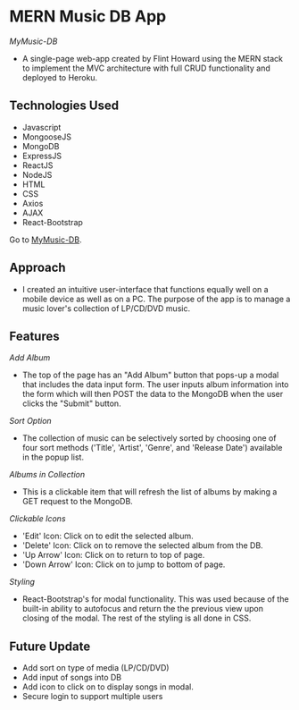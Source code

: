 # MERN Music DB App

*MyMusic-DB*
- A single-page web-app created by Flint Howard using the MERN stack to implement the MVC architecture with full CRUD functionality and deployed to Heroku.

## Technologies Used
- Javascript
- MongooseJS
- MongoDB
- ExpressJS
- ReactJS
- NodeJS
- HTML
- CSS
- Axios
- AJAX
- React-Bootstrap

Go to [MyMusic-DB](https://mymusic-db.herokuapp.com/).

## Approach
- I created an intuitive user-interface that functions equally well on a mobile device as well as on a PC.  The purpose of the app is to manage a music lover's collection of LP/CD/DVD music.

## Features
*Add Album*
- The top of the page has an "Add Album" button that pops-up a modal that includes the data input form.  The user inputs album information into the form which will then POST the data to the MongoDB when the user clicks the "Submit" button.

*Sort Option*
- The collection of music can be selectively sorted by choosing one of four sort methods ('Title', 'Artist', 'Genre', and 'Release Date') available in the popup list.

*Albums in Collection*
- This is a clickable item that will refresh the list of albums by making a GET request to the MongoDB.

*Clickable Icons*
- 'Edit' Icon: Click on to edit the selected album.
- 'Delete' Icon: Click on to remove the selected album from the DB.
- 'Up Arrow' Icon: Click on to return to top of page.
- 'Down Arrow' Icon: Click on to jump to bottom of page.

*Styling*
- React-Bootstrap's for modal functionality.  This was used because of the built-in ability to autofocus and return the the previous view upon closing of the modal.  The rest of the styling is all done in CSS.

## Future Update
- Add sort on type of media (LP/CD/DVD)
- Add input of songs into DB
- Add icon to click on to display songs in modal.
- Secure login to support multiple users
